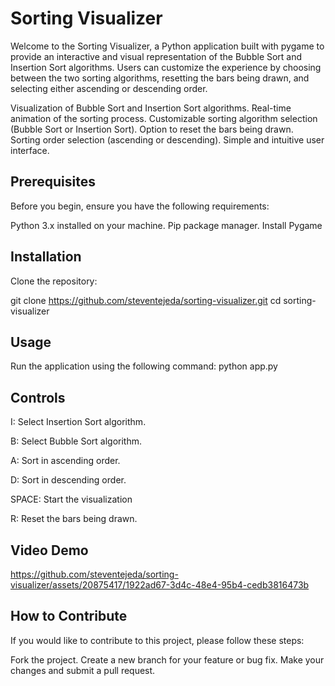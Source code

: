 # Sorting Visualizer

Welcome to the Sorting Visualizer, a Python application built with pygame to provide an interactive and visual representation of the Bubble Sort and Insertion Sort algorithms. Users can customize the experience by choosing between the two sorting algorithms, resetting the bars being drawn, and selecting either ascending or descending order.

Visualization of Bubble Sort and Insertion Sort algorithms.
Real-time animation of the sorting process.
Customizable sorting algorithm selection (Bubble Sort or Insertion Sort).
Option to reset the bars being drawn.
Sorting order selection (ascending or descending).
Simple and intuitive user interface.

## Prerequisites

Before you begin, ensure you have the following requirements:

Python 3.x installed on your machine.
Pip package manager.
Install Pygame

## Installation

Clone the repository:

git clone https://github.com/steventejeda/sorting-visualizer.git
cd sorting-visualizer


## Usage

Run the application using the following command:
python app.py

## Controls

I: Select Insertion Sort algorithm.

B: Select Bubble Sort algorithm.

A: Sort in ascending order.

D: Sort in descending order.

SPACE: Start the visualization

R: Reset the bars being drawn.

## Video Demo


https://github.com/steventejeda/sorting-visualizer/assets/20875417/1922ad67-3d4c-48e4-95b4-cedb3816473b



## How to Contribute

If you would like to contribute to this project, please follow these steps:

Fork the project.
Create a new branch for your feature or bug fix.
Make your changes and submit a pull request.
